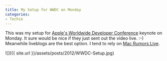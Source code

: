 ```yaml
---
title: My Setup for WWDC on Monday
categories:
- Techie
---
```


This was my setup for [Apple's Worldwide Developer Conference](https://developer.apple.com/wwdc/) keynote on Monday. It sure would be nice if they just sent out the video live. :-) Meanwhile liveblogs are the best option. I tend to rely on [Mac Rumors Live](http://www.macrumorslive.com/).

![]({{ site.url }}/assets/posts/2012/WWDC-Setup.jpg)
